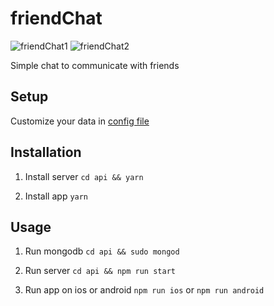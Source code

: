 friendChat
==================

![friendChat1](http://oo8h584mv.bkt.clouddn.com/friendChat-register.gif)
![friendChat2](http://oo8h584mv.bkt.clouddn.com/friendChat.gif)

Simple chat to communicate with friends

## Setup

Customize your data in [config file](https://github.com/labike/friendChat/tree/master/api/src/config.js)

## Installation

1. Install server
    `cd api && yarn`

2. Install app
    `yarn`

## Usage

1. Run mongodb
`cd api && sudo mongod`

2. Run server
`cd api && npm run start`

3. Run app on ios or android
`npm run ios` or `npm run android`


